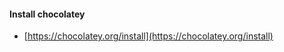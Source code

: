#### Install chocolatey
 * [https://chocolatey.org/install](https://chocolatey.org/install)

```
```
